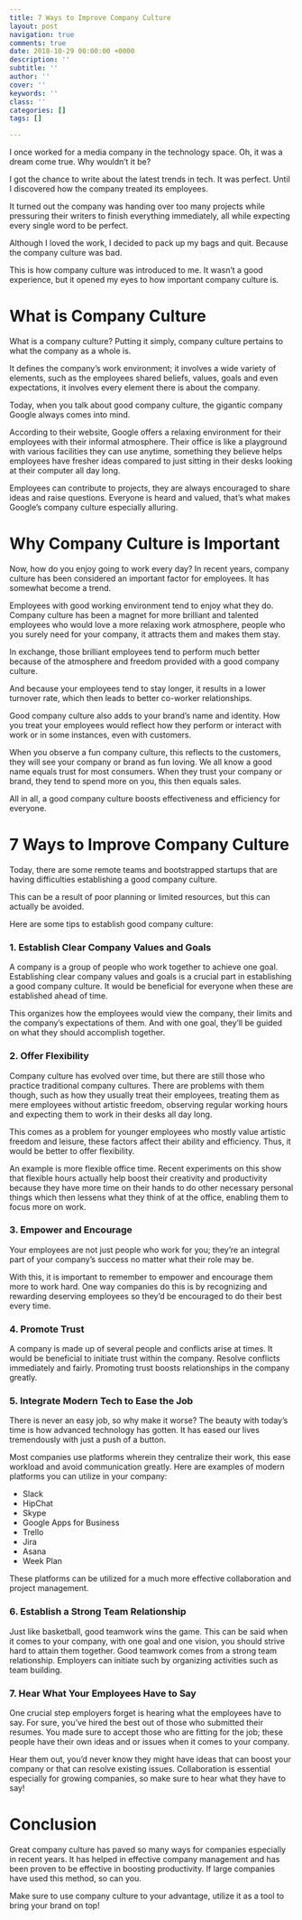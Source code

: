 ```yaml
---
title: 7 Ways to Improve Company Culture
layout: post
navigation: true
comments: true
date: 2018-10-29 00:00:00 +0000
description: ''
subtitle: ''
author: ''
cover: ''
keywords: ''
class: ''
categories: []
tags: []

---
```

I once worked for a media company in the technology space. Oh, it was a dream come true. Why wouldn’t it be? 

I got the chance to write about the latest trends in tech. It was perfect. Until I discovered how the company treated its employees. 

It turned out the company was handing over too many projects while pressuring their writers to finish everything immediately, all while expecting every single word to be perfect. 

Although I loved the work, I decided to pack up my bags and quit. Because the company culture was bad. 

This is how company culture was introduced to me. It wasn’t a good experience, but it opened my eyes to how important company culture is. 

# What is Company Culture

What is a company culture? Putting it simply, company culture pertains to what the company as a whole is. 

It defines the company’s work environment; it involves a wide variety of elements, such as the employees shared beliefs, values, goals and even expectations, it involves every element there is about the company. 

Today, when you talk about good company culture, the gigantic company Google always comes into mind.

According to their website, Google offers a relaxing environment for their employees with their informal atmosphere. Their office is like a playground with various facilities they can use anytime, something they believe helps employees have fresher ideas compared to just sitting in their desks looking at their computer all day long. 

Employees can contribute to projects, they are always encouraged to share ideas and raise questions. Everyone is heard and valued, that’s what makes Google’s company culture especially alluring. 

# Why Company Culture is Important 

Now, how do you enjoy going to work every day? In recent years, company culture has been considered an important factor for employees. It has somewhat become a trend. 

Employees with good working environment tend to enjoy what they do. Company culture has been a magnet for more brilliant and talented employees who would love a more relaxing work atmosphere, people who you surely need for your company, it attracts them and makes them stay. 

In exchange, those brilliant employees tend to perform much better because of the atmosphere and freedom provided with a good company culture. 

And because your employees tend to stay longer, it results in a lower turnover rate, which then leads to better co-worker relationships. 

Good company culture also adds to your brand’s name and identity. How you treat your employees would reflect how they perform or interact with work or in some instances, even with customers. 

When you observe a fun company culture, this reflects to the customers, they will see your company or brand as fun loving. We all know a good name equals trust for most consumers. When they trust your company or brand, they tend to spend more on you, this then equals sales. 

All in all, a good company culture boosts effectiveness and efficiency for everyone.

# 7 Ways to Improve Company Culture

Today, there are some remote teams and bootstrapped startups that are having difficulties establishing a good company culture. 

This can be a result of poor planning or limited resources, but this can actually be avoided. 

Here are some tips to establish good company culture: 

### 1. Establish Clear Company Values and Goals 

A company is a group of people who work together to achieve one goal. Establishing clear company values and goals is a crucial part in establishing a good company culture. It would be beneficial for everyone when these are established ahead of time. 

This organizes how the employees would view the company, their limits and the company’s expectations of them. And with one goal, they’ll be guided on what they should accomplish together.

### 2. Offer Flexibility

Company culture has evolved over time, but there are still those who practice traditional company cultures. There are problems with them though, such as how they usually treat their employees, treating them as mere employees without artistic freedom, observing regular working hours and expecting them to work in their desks all day long. 

This comes as a problem for younger employees who mostly value artistic freedom and leisure, these factors affect their ability and efficiency. Thus, it would be better to offer flexibility. 

An example is more flexible office time. Recent experiments on this show that flexible hours actually help boost their creativity and productivity because they have more time on their hands to do other necessary personal things which then lessens what they think of at the office, enabling them to focus more on work.

### 3. Empower and Encourage

Your employees are not just people who work for you; they’re an integral part of your company’s success no matter what their role may be. 

With this, it is important to remember to empower and encourage them more to work hard. One way companies do this is by recognizing and rewarding deserving employees so they’d be encouraged to do their best every time.

### 4. Promote Trust

A company is made up of several people and conflicts arise at times. It would be beneficial to initiate trust within the company. Resolve conflicts immediately and fairly. Promoting trust boosts relationships in the company greatly.

### 5. Integrate Modern Tech to Ease the Job

There is never an easy job, so why make it worse? The beauty with today’s time is how advanced technology has gotten. It has eased our lives tremendously with just a push of a button. 

Most companies use platforms wherein they centralize their work, this ease workload and avoid communication greatly. Here are examples of modern platforms you can utilize in your company:

* Slack
* HipChat
* Skype
* Google Apps for Business
* Trello
* Jira
* Asana
* Week Plan

These platforms can be utilized for a much more effective collaboration and project management.

### 6. Establish a Strong Team Relationship

Just like basketball, good teamwork wins the game. This can be said when it comes to your company, with one goal and one vision, you should strive hard to attain them together. Good teamwork comes from a strong team relationship. Employers can initiate such by organizing activities such as team building.

### 7. Hear What Your Employees Have to Say

One crucial step employers forget is hearing what the employees have to say. For sure, you’ve hired the best out of those who submitted their resumes. You made sure to accept those who are fitting for the job; these people have their own ideas and or issues when it comes to your company. 

Hear them out, you’d never know they might have ideas that can boost your company or that can resolve existing issues. Collaboration is essential especially for growing companies, so make sure to hear what they have to say!

# Conclusion

Great company culture has paved so many ways for companies especially in recent years. It has helped in effective company management and has been proven to be effective in boosting productivity. If large companies have used this method, so can you.

Make sure to use company culture to your advantage, utilize it as a tool to bring your brand on top!